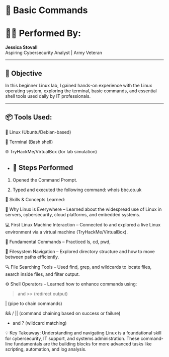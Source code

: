 
 # 🐧 Basic Commands 
# 🧍🏽 Performed By:
**Jessica Stovall**  
Aspiring Cybersecurity Analyst | Army Veteran 

---

## 📌 Objective
In this beginner Linux lab, I gained hands-on experience with the Linux operating system, exploring the terminal, basic commands, and essential shell tools used daily by IT professionals.


---

## 📦 Tools Used:

🐧 Linux (Ubuntu/Debian-based)

🔐 Terminal (Bash shell)

🌐 TryHackMe/VirtualBox (for lab simulation)

- ## 🧪 Steps Performed
1. Opened the Command Prompt.

2. Typed and executed the following command: whois bbc.co.uk
 

🧠 Skills & Concepts Learned:

📖 Why Linux is Everywhere – Learned about the widespread use of Linux in servers, cybersecurity, cloud platforms, and embedded systems.

💻 First Linux Machine Interaction – Connected to and explored a live Linux environment via a virtual machine (TryHackMe/VirtualBox).

🧾 Fundamental Commands – Practiced ls, cd, pwd, 

📂 Filesystem Navigation – Explored directory structure and how to move between paths efficiently.

🔍 File Searching Tools – Used find, grep, and wildcards to locate files, search inside files, and filter output.

⚙️ Shell Operators – Learned how to enhance commands using:

> and >> (redirect output)

| (pipe to chain commands)

&& / || (command chaining based on success or failure)

* and ? (wildcard matching)

💡 Key Takeaway:
Understanding and navigating Linux is a foundational skill for cybersecurity, IT support, and systems administration. These command-line fundamentals are the building blocks for more advanced tasks like scripting, automation, and log analysis.



